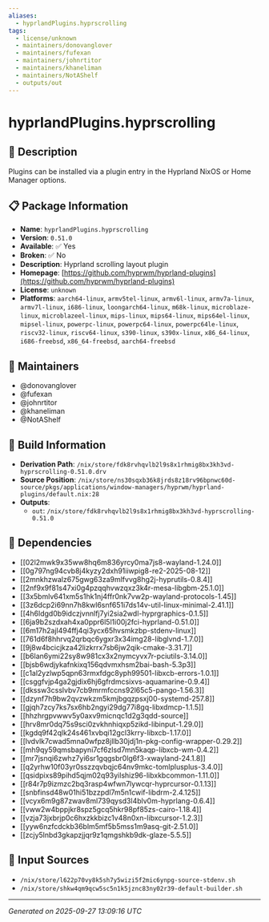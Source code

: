 ```yaml
---
aliases:
  - hyprlandPlugins.hyprscrolling
tags:
  - license/unknown
  - maintainers/donovanglover
  - maintainers/fufexan
  - maintainers/johnrtitor
  - maintainers/khaneliman
  - maintainers/NotAShelf
  - outputs/out
---
```


# hyprlandPlugins.hyprscrolling

## 📝 Description



Plugins can be installed via a plugin entry in the Hyprland NixOS or Home Manager options.

## 📋 Package Information

- **Name**: `hyprlandPlugins.hyprscrolling`
- **Version**: `0.51.0`
- **Available**: ✅ Yes
- **Broken**: ✅ No
- **Description**: Hyprland scrolling layout plugin
- **Homepage**: [https://github.com/hyprwm/hyprland-plugins](https://github.com/hyprwm/hyprland-plugins)
- **License**: `unknown`
- **Platforms**: `aarch64-linux`, `armv5tel-linux`, `armv6l-linux`, `armv7a-linux`, `armv7l-linux`, `i686-linux`, `loongarch64-linux`, `m68k-linux`, `microblaze-linux`, `microblazeel-linux`, `mips-linux`, `mips64-linux`, `mips64el-linux`, `mipsel-linux`, `powerpc-linux`, `powerpc64-linux`, `powerpc64le-linux`, `riscv32-linux`, `riscv64-linux`, `s390-linux`, `s390x-linux`, `x86_64-linux`, `i686-freebsd`, `x86_64-freebsd`, `aarch64-freebsd`
## 👥 Maintainers

- @donovanglover
- @fufexan
- @johnrtitor
- @khaneliman
- @NotAShelf


## 🔧 Build Information

- **Derivation Path**: `/nix/store/fdk8rvhqvlb2l9s8x1rhmig8bx3kh3vd-hyprscrolling-0.51.0.drv`
- **Source Position**: `/nix/store/ns30sqxb36k8jrds8z18rv96bpnwc60d-source/pkgs/applications/window-managers/hyprwm/hyprland-plugins/default.nix:28`
- **Outputs**:
  - `out`:  `/nix/store/fdk8rvhqvlb2l9s8x1rhmig8bx3kh3vd-hyprscrolling-0.51.0`

## 🔗 Dependencies

- [[02l2mwk9x35ww8hq6m836yrcy0ma7js8-wayland-1.24.0]]
- [[0g797ng94cvb8j4kyzy2dxh91iiwpig8-re2-2025-08-12]]
- [[2mnkhzwalz675gwg63za9mlfvvg8hg2j-hyprutils-0.8.4]]
- [[2nf9x9f81s47xi0g4pzqqhvwzqxz3k4r-mesa-libgbm-25.1.0]]
- [[3x5bmlv641xm5s1hk1nj4ffr0nk7vw2p-wayland-protocols-1.45]]
- [[3z6dcp2i69nn7h8kwl6snf651i7ds14v-util-linux-minimal-2.41.1]]
- [[4h6ldgd0b9idczjvnnlfj7yi2sia2wdl-hyprgraphics-0.1.5]]
- [[6ja9b2szdxah4xa0ppr6l5l1i00j2fci-hyprland-0.51.0]]
- [[6m17h2ajl494ffj4qi3ycx65hvsmkzbp-stdenv-linux]]
- [[761d6f8hhrvq2qrbqc6ygxr3x34img28-libglvnd-1.7.0]]
- [[9j8w4bcicjkza42lizkrrx7sb6jw2qik-cmake-3.31.7]]
- [[b6lan6ymi22sy8w981cx3x2nymcyvx7r-pciutils-3.14.0]]
- [[bjsb6wdjykafnkixq156qdvmxhsm2bai-bash-5.3p3]]
- [[c1al2yzlwp5qpn63rmxfdgc8yph99501-libxcb-errors-1.0.1]]
- [[csggfvjp4ga2gjdix6hj6gfrdmcsixvs-aquamarine-0.9.4]]
- [[dkssw3csslvbv7cb9mrmfccns92l65c5-pango-1.56.3]]
- [[dzynf7h9bw2qvzwkzm5kmjbgqzpsxj00-systemd-257.8]]
- [[gjqh7zcy7ks7sx6hb2ngyi29dg77i8gq-libxdmcp-1.1.5]]
- [[hhzhrgpvwwv5y0axv9micnqc1d2g3qdd-source]]
- [[hrv8mr0dq75s9sci0zvkhnhiqxp5zikd-libinput-1.29.0]]
- [[kgdq9f42qlk24s461xvbqi12gcl3krry-libxcb-1.17.0]]
- [[lvdvlk7cwad5mna0wfpz8jllb30jdj1n-pkg-config-wrapper-0.29.2]]
- [[mh9qy59qmsbapyni7cf6zlsd7mn5kaqp-libxcb-wm-0.4.2]]
- [[mr7jsnqi6zwhz7yi6sr1gqgsbr0lg6f3-xwayland-24.1.8]]
- [[q2yrhw10f03yr0sszzqvbqjc64nv9mkc-tomlplusplus-3.4.0]]
- [[qsidpixs89pihd5qjm02q93yilshiz96-libxkbcommon-1.11.0]]
- [[r84r7p9izmzc2bq3rasp4wfwn7lywcqr-hyprcursor-0.1.13]]
- [[snbfinsd48w01hi51bzzpdl7m5n1cwif-libdrm-2.4.125]]
- [[vcyx6m9g87zwav8ml739qysd3l4blv0m-hyprlang-0.6.4]]
- [[vww2w4bppjkr8spz5gcq5hkr98pf85zs-cairo-1.18.4]]
- [[vzja73jxbrjp0c6hxzkkbizc1v48n0xn-libxcursor-1.2.3]]
- [[yyw6nzfcdckb36blm5mf5b5mss1m9asq-git-2.51.0]]
- [[zcjy5lnbd3gkapzjjqr9z1qmgshkb9dk-glaze-5.5.5]]

## 📁 Input Sources

- `/nix/store/l622p70vy8k5sh7y5wizi5f2mic6ynpg-source-stdenv.sh`
- `/nix/store/shkw4qm9qcw5sc5n1k5jznc83ny02r39-default-builder.sh`

---
*Generated on 2025-09-27 13:09:16 UTC*
